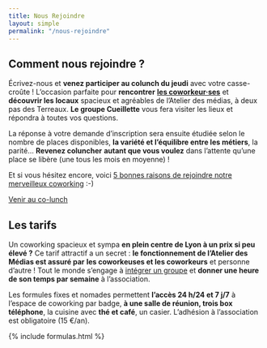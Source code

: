 ```yaml
---
title: Nous Rejoindre
layout: simple
permalink: "/nous-rejoindre"
---
```


## Comment nous rejoindre ?

Écrivez-nous et **venez participer au colunch du jeudi** avec votre casse-croûte ! L’occasion parfaite pour **rencontrer** [**les coworkeur·ses**](https://www.atelier-medias.org/qui-sommes-nous "Les merveilleux·ses coworkeur·ses de l’Atelier des médias") et **découvrir les locaux** spacieux et agréables de l’Atelier des médias, à deux pas des Terreaux. **Le groupe Cueillette** vous fera visiter les lieux et répondra à toutes vos questions.

La réponse à votre demande d’inscription sera ensuite étudiée selon le nombre de places disponibles, **la variété et l’équilibre entre les métiers**, la parité… **Revenez coluncher** **autant que vous voulez** dans l’attente qu’une place se libère (une tous les mois en moyenne) !

Et si vous hésitez encore, voici [5 bonnes raisons de rejoindre notre merveilleux coworking](https://www.atelier-medias.org/blog/5-bonnes-raisons-de-rejoindre-notre-coworking-a-lyon "Pourquoi l’Atelier des médias est le meilleur coworking du monde") :-)

<a class="button" href="/contact">Venir au co-lunch</a>

## Les tarifs

Un coworking spacieux et sympa **en plein centre de Lyon à un prix si peu élevé ?** Ce tarif attractif a un secret : **le fonctionnement de l’Atelier des Médias est assuré par** **les coworkeuses et les coworkeurs** et personne d’autre ! Tout le monde s’engage à [intégrer un groupe](https://www.atelier-medias.org/blog/a-latelier-des-medias-un-fonctionnement-par-groupes-ideal-pour-un-espace-autogere "Un coworking lyonnais autogéré") et **donner une heure de son temps par semaine** à l’association.

Les formules fixes et nomades permettent **l’accès 24 h/24 et 7 j/7** à l’espace de coworking par badge, **à une salle de réunion, trois box téléphone**, la cuisine avec **thé et café**, un casier. L’adhésion à l’association est obligatoire (15 €/an).

{% include formulas.html %}
